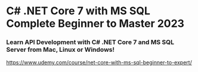 # C# .NET Core 7 with MS SQL Complete Beginner to Master 2023
### Learn API Development with C# .NET Core 7 and MS SQL Server from Mac, Linux or Windows!

https://www.udemy.com/course/net-core-with-ms-sql-beginner-to-expert/
